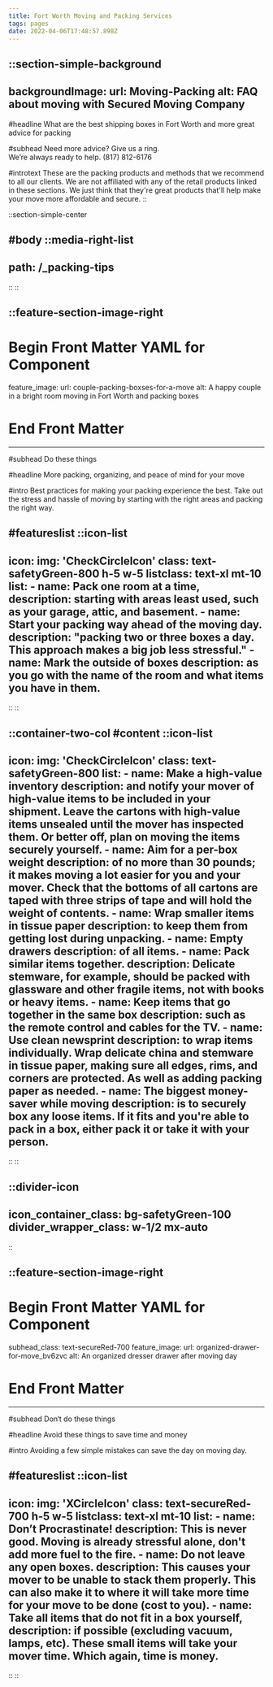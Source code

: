 ```yaml
---
title: Fort Worth Moving and Packing Services
tags: pages
date: 2022-04-06T17:48:57.898Z
---
```

::section-simple-background
---
backgroundImage:
  url: Moving-Packing
  alt: FAQ about moving with Secured Moving Company
---
#headline
What are the best shipping boxes in Fort Worth and more great advice for packing

#subhead
Need more advice? Give us a ring.<br>We’re always ready to help. (817) 812-6176

#introtext
These are the packing products and methods that we recommend to all our clients. We are not affiliated with any of the retail products linked in these sections. We just think that they're great products that'll help make your move more affordable and secure.
::
<!-- End Section -->

::section-simple-center

#body
  ::media-right-list
  ---
  path: /_packing-tips
  ---
  ::
::

<!-- Begin Do these things Section -->
::feature-section-image-right
---
# Begin Front Matter YAML for Component
feature_image:
  url: couple-packing-boxses-for-a-move
  alt: A happy couple in a bright room moving in Fort Worth and packing boxes
    
# End Front Matter
---

#subhead
Do these things

#headline
More packing, organizing, and peace of mind for your move

#intro
Best practices for making your packing experience the best. Take out the stress and hassle of moving by starting with the right areas and packing the right way.

#featureslist
  ::icon-list
  ---
  icon:
    img: 'CheckCircleIcon'
    class: text-safetyGreen-800 h-5 w-5
  listclass: text-xl mt-10
  list:
    - name: Pack one room at a time,
      description: starting with areas least used, such as your garage, attic, and basement.
    - name: Start your packing way ahead of the moving day.
      description: "packing two or three boxes a day. This approach makes a big job less stressful."
    - name: Mark the outside of boxes
      description: as you go with the name of the room and what items you have in them.
  ---
  ::
::

::container-two-col
#content
  ::icon-list
  ---
  icon:
    img: 'CheckCircleIcon'
    class: text-safetyGreen-800
  list:
    -
      name: Make a high-value inventory
      description: and notify your mover of high-value items to be included in your shipment. Leave the cartons with high-value items unsealed until the mover has inspected them. Or better off, plan on moving the items securely yourself.
    -
      name: Aim for a per-box weight
      description: of no more than 30 pounds; it makes moving a lot easier for you and your mover. Check that the bottoms of all cartons are taped with three strips of tape and will hold the weight of contents.
    -
      name: Wrap smaller items in tissue paper
      description: to keep them from getting lost during unpacking.
    -
      name: Empty drawers
      description: of all items.
    -
      name: Pack similar items together.
      description: Delicate stemware, for example, should be packed with glassware and other fragile items, not with books or heavy items.
    -
      name: Keep items that go together in the same box
      description: such as the remote control and cables for the TV.
    -
      name: Use clean newsprint
      description: to wrap items individually. Wrap delicate china and stemware in tissue paper, making sure all edges, rims, and corners are protected. As well as adding packing paper as needed.
    -
      name: The biggest money-saver while moving
      description: is to securely box any loose items. If it fits and you're able to pack in a box, either pack it or take it with your person.
  ---
  ::
::
<!-- End Section -->
::divider-icon
---
icon_container_class: bg-safetyGreen-100
divider_wrapper_class: w-1/2 mx-auto
---
::
<!-- Begining Don't Do these Things Section -->
::feature-section-image-right
---
# Begin Front Matter YAML for Component
subhead_class: text-secureRed-700
feature_image:
  url: organized-drawer-for-move_bv6zvc
  alt: An organized dresser drawer after moving day
    
# End Front Matter
---

#subhead
Don‘t do these things

#headline
Avoid these things to save time and money

#intro
  Avoiding a few simple mistakes can save the day on moving day.

#featureslist
  ::icon-list
  ---
  icon:
    img: 'XCircleIcon'
    class: text-secureRed-700 h-5 w-5
  listclass: text-xl mt-10
  list:
    -
      name: Don’t Procrastinate!
      description: This is never good. Moving is already stressful alone, don't add more fuel to the fire.
    -
      name: Do not leave any open boxes.
      description: This causes your mover to be unable to stack them properly. This can also make it to where it will take more time for your move to be done (cost to you).
    -
      name: Take all items that do not fit in a box yourself,
      description: if possible (excluding vacuum, lamps, etc). These small items will take your mover time. Which again, time is money.
  ---
  ::
::
<!-- End Section -->